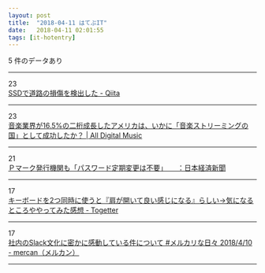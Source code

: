 ```yaml
---
layout: post
title:  "2018-04-11 はてぶIT"
date:   2018-04-11 02:01:55
tags: [it-hotentry]
---
```

5 件のデータあり

<hr><div class="row">
<div class="col-1"><span class="badge badge-pill badge-success h2">23</span></div>
<div class="col-11"><a href='https://qiita.com/IshitaTakeshi/items/915de731d8081e711ae5' target='_blank'>SSDで道路の損傷を検出した - Qiita</a></div>
</div>
<hr>
<div class="row">
<div class="col-1"><span class="badge badge-pill badge-success h2">23</span></div>
<div class="col-11"><a href='http://jaykogami.com/2018/04/15100.html' target='_blank'>音楽業界が16.5%の二桁成長したアメリカは、いかに「音楽ストリーミングの国」として成功したか？ | All Digital Music</a></div>
</div>
<hr>
<div class="row">
<div class="col-1"><span class="badge badge-pill badge-success h2">21</span></div>
<div class="col-11"><a href='https://www.nikkei.com/article/DGXMZO29214870Q8A410C1CR8000/' target='_blank'>Ｐマーク発行機関も「パスワード定期変更は不要」　　：日本経済新聞</a></div>
</div>
<hr>
<div class="row">
<div class="col-1"><span class="badge badge-pill badge-success h2">17</span></div>
<div class="col-11"><a href='https://togetter.com/li/1216873' target='_blank'>キーボードを2つ同時に使うと『肩が開いて良い感じになる』らしい→気になるところややってみた感想 - Togetter</a></div>
</div>
<hr>
<div class="row">
<div class="col-1"><span class="badge badge-pill badge-success h2">17</span></div>
<div class="col-11"><a href='http://mercan.mercari.com/entry/2018/04/10/163322' target='_blank'>社内のSlack文化に密かに感動している件について #メルカリな日々 2018/4/10 - mercan（メルカン）</a></div>
</div>
<hr>

